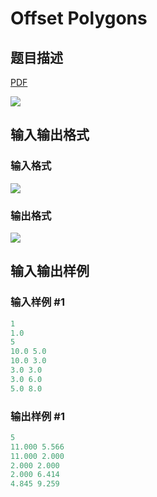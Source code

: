 # Offset Polygons

## 题目描述

[problemUrl]: https://uva.onlinejudge.org/index.php?option=com_onlinejudge&Itemid=8&category=10&page=show_problem&problem=818

[PDF](https://uva.onlinejudge.org/external/8/p877.pdf)

![](https://cdn.luogu.com.cn/upload/vjudge_pic/UVA877/f770344d14541cab08c0f4671f6c020a2f306bc6.png)

## 输入输出格式

### 输入格式

![](https://cdn.luogu.com.cn/upload/vjudge_pic/UVA877/51e1adbad8cf0db4f36d72af3db54f0f39044506.png)

### 输出格式

![](https://cdn.luogu.com.cn/upload/vjudge_pic/UVA877/94340a65218872007be851509c610d1b8b9ba4d3.png)

## 输入输出样例

### 输入样例 #1

```cpp
1
1.0
5
10.0 5.0
10.0 3.0
3.0 3.0
3.0 6.0
5.0 8.0
```


### 输出样例 #1

```cpp
5
11.000 5.566
11.000 2.000
2.000 2.000
2.000 6.414
4.845 9.259
```


